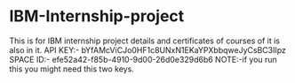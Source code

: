 # IBM-Internship-project
This is for IBM internship project details and certificates of courses of it is also in it.
API KEY:- bYfAMcViCJo0HF1c8UNxN1EKaYPXbbqweJyCsBC3IIpz
SPACE ID:- efe52a42-f85b-4910-9d00-26d0e329d6b6
NOTE:-if you run this you might need this two keys.
